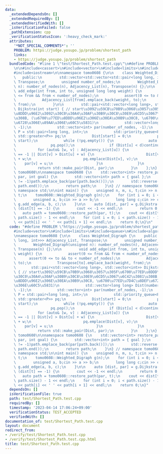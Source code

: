 ```yaml
---
data:
  _extendedDependsOn: []
  _extendedRequiredBy: []
  _extendedVerifiedWith: []
  _isVerificationFailed: false
  _pathExtension: cpp
  _verificationStatusIcon: ':heavy_check_mark:'
  attributes:
    '*NOT_SPECIAL_COMMENTS*': ''
    PROBLEM: https://judge.yosupo.jp/problem/shortest_path
    links:
    - https://judge.yosupo.jp/problem/shortest_path
  bundledCode: "#line 1 \"test/Shortest_Path.test.cpp\"\n#define PROBLEM \"https://judge.yosupo.jp/problem/shortest_path\"\
    \n\n#include<cassert>\n#include<vector>\n#include<limits>\n#include<queue>\n#include<algorithm>\n\
    #include<iostream>\n\nnamespace tomo0608 {\n\n    class Weighted_Digraph {\n \
    \   public:\n        std::vector<std::vector<std::pair<long long, int>>> Adjacency_List,\
    \ Transpose;\n        unsigned number_of_nodes;\n        Weighted_Digraph(unsigned\
    \ n): number_of_nodes(n), Adjacency_List(n), Transpose(n) {};\n\n        void\
    \ add_edge(int from, int to, unsigned long long weight) {\n            assert(0\
    \ <= from && from < number_of_nodes);\n            assert(0 <= to && to < number_of_nodes);\n\
    \            Adjacency_List[from].emplace_back(weight, to);\n            Transpose[to].emplace_back(weight,\
    \ from);\n        }\n\n        std::pair<std::vector<long long>, std::vector<int>>\
    \ Dijkstra(int start) { // start\u3092\u59CB\u70B9\u3068\u3057\u305F\u6700\u77ED\
    \u8DDD\u96E2\u3092\u30C0\u30A4\u30AF\u30B9\u30C8\u30E9\u6CD5\u3067\u6C42\u3081\
    \u308B, (\u6700\u77ED\u8DDD\u96E2\u306E\u30EA\u30B9\u30C8, \u6700\u77ED\u7D4C\u8DEF\
    \u6728\u306E\u89AA\u306E\u60C5\u5831)\n            std::vector<long long> Dist(number_of_nodes,\
    \ -1);\n            std::vector<int> par(number_of_nodes, -1);\n            using\
    \ P = std::pair<long long, int>;\n            std::priority_queue<P, std::vector<P>,\
    \ std::greater<P>> pq;\n            Dist[start] = 0;\n            pq.emplace(0,\
    \ start);\n            while (!pq.empty()) {\n                auto [d, u] = pq.top();\n\
    \                pq.pop();\n                if (Dist[u] < d)continue;\n      \
    \          for (auto& [w, v] : Adjacency_List[u]) {\n                    if (Dist[v]\
    \ == -1 || Dist[v] > Dist[u] + w) {\n                        Dist[v] = Dist[u]\
    \ + w;\n                        pq.emplace(Dist[v], v);\n                    \
    \    par[v] = u;\n                    }\n                }\n            }\n  \
    \          return std::make_pair(Dist, par);\n        }\n    };\n} // namespace\
    \ tomo0608\n\nnamespace tomo0608 {\n    std::vector<int> restore_path(std::vector<int>\
    \ par, int goal) {\n        std::vector<int> path = { goal };\n        while (par[path.back()]\
    \ != -1)path.emplace_back(par[path.back()]);\n        std::reverse(path.begin(),\
    \ path.end());\n        return path;\n    }\n} // namespace tomo0608\n\nusing\
    \ namespace std;\n\nint main() {\n    unsigned n, m, s, t;cin >> n >> m >> s >>\
    \ t;\n    tomo0608::Weighted_Digraph g(n);\n    for (int i = 0; i < m; i++) {\n\
    \        unsigned a, b;cin >> a >> b;\n        long long c;cin >> c;\n       \
    \ g.add_edge(a, b, c);\n    }\n\n    auto [dist, par] = g.Dijkstra(s);\n    if\
    \ (dist[t] == -1) {\n        cout << -1 << endl;\n        return 0;\n    }\n \
    \   auto path = tomo0608::restore_path(par, t);\n    cout << dist[t] << ' ' <<\
    \ path.size() - 1 << endl;\n    for (int i = 0; i < path.size() - 1; i++)cout\
    \ << path[i] << ' ' << path[i + 1] << endl;\n    return 0;\n}\n"
  code: "#define PROBLEM \"https://judge.yosupo.jp/problem/shortest_path\"\n\n#include<cassert>\n\
    #include<vector>\n#include<limits>\n#include<queue>\n#include<algorithm>\n#include<iostream>\n\
    \nnamespace tomo0608 {\n\n    class Weighted_Digraph {\n    public:\n        std::vector<std::vector<std::pair<long\
    \ long, int>>> Adjacency_List, Transpose;\n        unsigned number_of_nodes;\n\
    \        Weighted_Digraph(unsigned n): number_of_nodes(n), Adjacency_List(n),\
    \ Transpose(n) {};\n\n        void add_edge(int from, int to, unsigned long long\
    \ weight) {\n            assert(0 <= from && from < number_of_nodes);\n      \
    \      assert(0 <= to && to < number_of_nodes);\n            Adjacency_List[from].emplace_back(weight,\
    \ to);\n            Transpose[to].emplace_back(weight, from);\n        }\n\n \
    \       std::pair<std::vector<long long>, std::vector<int>> Dijkstra(int start)\
    \ { // start\u3092\u59CB\u70B9\u3068\u3057\u305F\u6700\u77ED\u8DDD\u96E2\u3092\
    \u30C0\u30A4\u30AF\u30B9\u30C8\u30E9\u6CD5\u3067\u6C42\u3081\u308B, (\u6700\u77ED\
    \u8DDD\u96E2\u306E\u30EA\u30B9\u30C8, \u6700\u77ED\u7D4C\u8DEF\u6728\u306E\u89AA\
    \u306E\u60C5\u5831)\n            std::vector<long long> Dist(number_of_nodes,\
    \ -1);\n            std::vector<int> par(number_of_nodes, -1);\n            using\
    \ P = std::pair<long long, int>;\n            std::priority_queue<P, std::vector<P>,\
    \ std::greater<P>> pq;\n            Dist[start] = 0;\n            pq.emplace(0,\
    \ start);\n            while (!pq.empty()) {\n                auto [d, u] = pq.top();\n\
    \                pq.pop();\n                if (Dist[u] < d)continue;\n      \
    \          for (auto& [w, v] : Adjacency_List[u]) {\n                    if (Dist[v]\
    \ == -1 || Dist[v] > Dist[u] + w) {\n                        Dist[v] = Dist[u]\
    \ + w;\n                        pq.emplace(Dist[v], v);\n                    \
    \    par[v] = u;\n                    }\n                }\n            }\n  \
    \          return std::make_pair(Dist, par);\n        }\n    };\n} // namespace\
    \ tomo0608\n\nnamespace tomo0608 {\n    std::vector<int> restore_path(std::vector<int>\
    \ par, int goal) {\n        std::vector<int> path = { goal };\n        while (par[path.back()]\
    \ != -1)path.emplace_back(par[path.back()]);\n        std::reverse(path.begin(),\
    \ path.end());\n        return path;\n    }\n} // namespace tomo0608\n\nusing\
    \ namespace std;\n\nint main() {\n    unsigned n, m, s, t;cin >> n >> m >> s >>\
    \ t;\n    tomo0608::Weighted_Digraph g(n);\n    for (int i = 0; i < m; i++) {\n\
    \        unsigned a, b;cin >> a >> b;\n        long long c;cin >> c;\n       \
    \ g.add_edge(a, b, c);\n    }\n\n    auto [dist, par] = g.Dijkstra(s);\n    if\
    \ (dist[t] == -1) {\n        cout << -1 << endl;\n        return 0;\n    }\n \
    \   auto path = tomo0608::restore_path(par, t);\n    cout << dist[t] << ' ' <<\
    \ path.size() - 1 << endl;\n    for (int i = 0; i < path.size() - 1; i++)cout\
    \ << path[i] << ' ' << path[i + 1] << endl;\n    return 0;\n}"
  dependsOn: []
  isVerificationFile: true
  path: test/Shortest_Path.test.cpp
  requiredBy: []
  timestamp: '2023-04-14 17:06:24+09:00'
  verificationStatus: TEST_ACCEPTED
  verifiedWith: []
documentation_of: test/Shortest_Path.test.cpp
layout: document
redirect_from:
- /verify/test/Shortest_Path.test.cpp
- /verify/test/Shortest_Path.test.cpp.html
title: test/Shortest_Path.test.cpp
---
```


